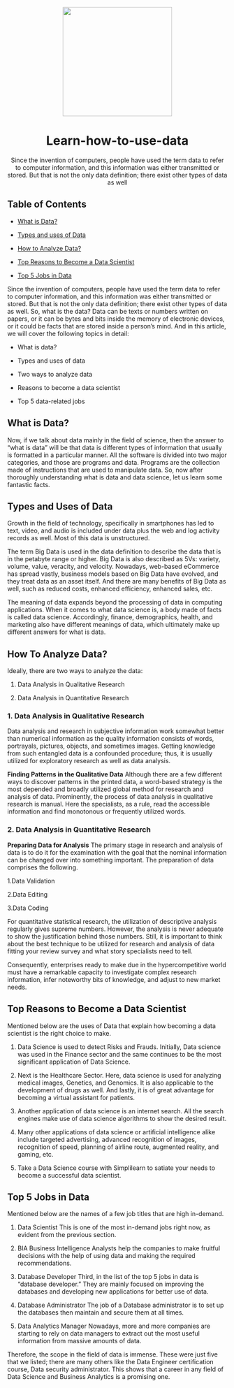 <p align="center">
  <img src="" width=250px>
</p>

<h1 align="center"> Learn-how-to-use-data </h1>
<p align="center">Since the invention of computers, people have used the term data to refer to computer information, and this information was either transmitted or stored. But that is not the only data definition; there exist other types of data as well </p>

## Table of Contents

 - [What is Data?](#what-is-data) 

- [Types and uses of Data](#types-and-uses-of-data)

- [How to Analyze Data?](how-to-analyze-data) 

- [Top Reasons to Become a Data Scientist](top-reasons-to-become-a-data-scientist)

- [Top 5 Jobs in Data](top-jobs-in-data)

Since the invention of computers, people have used the term data to refer to computer information, and this information was either transmitted or stored. But that is not the only data definition; there exist other types of data as well. So, what is the data? Data can be texts or numbers written on papers, or it can be bytes and bits inside the memory of electronic devices, or it could be facts that are stored inside a person’s mind. And in this article, we will cover the following topics in detail:

- What is data?

- Types and uses of data

- Two ways to analyze data

- Reasons to become a data scientist 

- Top 5 data-related jobs

## What is Data?
Now, if we talk about data mainly in the field of science, then the answer to “what is data” will be that data is different types of information that usually is formatted in a particular manner. All the software is divided into two major categories, and those are programs and data. Programs are the collection made of instructions that are used to manipulate data. So, now after thoroughly understanding what is data and data science, let us learn some fantastic facts.

## Types and Uses of Data
Growth in the field of technology, specifically in smartphones has led to text, video, and audio is included under data plus the web and log activity records as well. Most of this data is unstructured.

The term Big Data is used in the data definition to describe the data that is in the petabyte range or higher. Big Data is also described as 5Vs: variety, volume, value, veracity, and velocity. Nowadays, web-based eCommerce has spread vastly, business models based on Big Data have evolved, and they treat data as an asset itself. And there are many benefits of Big Data as well, such as reduced costs, enhanced efficiency, enhanced sales, etc.

The meaning of data expands beyond the processing of data in computing applications. When it comes to what data science is, a body made of facts is called data science. Accordingly, finance, demographics, health, and marketing also have different meanings of data, which ultimately make up different answers for what is data.

## How To Analyze Data?
Ideally, there are two ways to analyze the data:

1. Data Analysis in Qualitative Research

2. Data Analysis in Quantitative Research

### 1. Data Analysis in Qualitative Research
Data analysis and research in subjective information work somewhat better than numerical information as the quality information consists of words, portrayals, pictures, objects, and sometimes images. Getting knowledge from such entangled data is a confounded procedure; thus, it is usually utilized for exploratory research as well as data analysis.

**Finding Patterns in the Qualitative Data**
Although there are a few different ways to discover patterns in the printed data, a word-based strategy is the most depended and broadly utilized global method for research and analysis of data. Prominently, the process of data analysis in qualitative research is manual. Here the specialists, as a rule, read the accessible information and find monotonous or frequently utilized words.

### 2. Data Analysis in Quantitative Research

**Preparing Data for Analysis**
The primary stage in research and analysis of data is to do it for the examination with the goal that the nominal information can be changed over into something important. The preparation of data comprises the following. 

1.Data Validation

2.Data Editing

3.Data Coding

For quantitative statistical research, the utilization of descriptive analysis regularly gives supreme numbers. However, the analysis is never adequate to show the justification behind those numbers. Still, it is important to think about the best technique to be utilized for research and analysis of data fitting your review survey and what story specialists need to tell.

Consequently, enterprises ready to make due in the hypercompetitive world must have a remarkable capacity to investigate complex research information, infer noteworthy bits of knowledge, and adjust to new market needs.

## Top Reasons to Become a Data Scientist
Mentioned below are the uses of Data that explain how becoming a data scientist is the right choice to make. 

1. Data Science is used to detect Risks and Frauds. Initially, Data science was used in the Finance sector and the same continues to be the most significant application of Data Science.

2. Next is the Healthcare Sector. Here, data science is used for analyzing medical images, Genetics, and Genomics. It is also applicable to the development of drugs as well. And lastly, it is of great advantage for becoming a virtual assistant for patients.

3. Another application of data science is an internet search. All the search engines make use of data science algorithms to show the desired result.

4. Many other applications of data science or artificial intelligence alike include targeted advertising, advanced recognition of images, recognition of speed, planning of airline route, augmented reality, and gaming, etc.

5. Take a Data Science course with Simplilearn to satiate your needs to become a successful data scientist.

## Top 5 Jobs in Data
Mentioned below are the names of a few job titles that are high in-demand.

1. Data Scientist
This is one of the most in-demand jobs right now, as evident from the previous section.

2. BIA
Business Intelligence Analysts help the companies to make fruitful decisions with the help of using data and making the required recommendations.

3. Database Developer
Third, in the list of the top 5 jobs in data is “database developer.” They are mainly focused on improving the databases and developing new applications for better use of data.

4. Database Administrator
The job of a Database administrator is to set up the databases then maintain and secure them at all times.

5. Data Analytics Manager
Nowadays, more and more companies are starting to rely on data managers to extract out the most useful information from massive amounts of data.

Therefore, the scope in the field of data is immense. These were just five that we listed; there are many others like the Data Engineer certification course, Data security administrator. This shows that a career in any field of Data Science and Business Analytics is a promising one.

